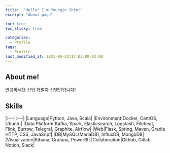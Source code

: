```yaml
---
title:  "Hello! I'm Youngin Shin!"
excerpt: "About page"

toc: true
toc_sticky: true

categories:
  - Profile
tags:
  - Profile
last_modified_at: 2021-08-23T17:02:00-03:00
---
```

## About me!

안녕하세요 신입 개발자 신영인입니다!

## Skills

|:---|:---|
|Language|Python, Java, Scala|
|Environment|Docker, CentOS, Ubuntu|
|Data Platform|Kafka, Spark, Elasticsearch, Logstash, Filebeat, Flink, Burrow, Telegraf, Graphite, Airflow|
|Web|Flask, Spring, Maven, Gradle<br>HTTP, CSS, JavaSript|
|DB|MySQL(MariaDB), InfluxDB, MongoDB|
|Visualization|Kibana, Grafana, PowerBI|
|Collaboration|Github, Gitlab, Notion, Slack|